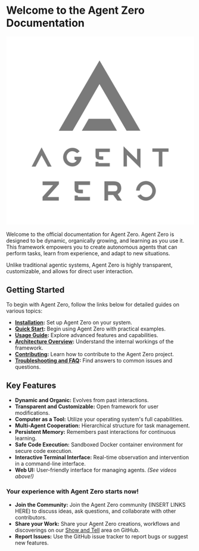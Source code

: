 # Welcome to the Agent Zero Documentation
![Agent Zero Logo](res/dark.svg)

Welcome to the official documentation for Agent Zero. Agent Zero is designed to be dynamic, organically growing, and learning as you use it. This framework empowers you to create autonomous agents that can perform tasks, learn from experience, and adapt to new situations. 

Unlike traditional agentic systems, Agent Zero is highly transparent, customizable, and allows for direct user interaction.

## Getting Started
To begin with Agent Zero, follow the links below for detailed guides on various topics:

- **[Installation](2_installation.md):** Set up Agent Zero on your system.
- **[Quick Start](3_quickstart.md):** Begin using Agent Zero with practical examples.
- **[Usage Guide](4_usage.md):** Explore advanced features and capabilities.
- **[Architecture Overview](5_architecture.md):** Understand the internal workings of the framework.
- **[Contributing](6_contribution.md):** Learn how to contribute to the Agent Zero project.
- **[Troubleshooting and FAQ](7_troubleshooting.md):** Find answers to common issues and questions.

## Key Features
- **Dynamic and Organic:** Evolves from past interactions.
- **Transparent and Customizable:** Open framework for user modifications.
- **Computer as a Tool:** Utilize your operating system's full capabilities.
- **Multi-Agent Cooperation:** Hierarchical structure for task management.
- **Persistent Memory:** Remembers past interactions for continuous learning.
- **Safe Code Execution:** Sandboxed Docker container environment for secure code execution.
- **Interactive Terminal Interface:** Real-time observation and intervention in a command-line interface.
- **Web UI:** User-friendly interface for managing agents. *(See videos above!)*

### Your experience with Agent Zero starts now!

- **Join the Community:** Join the Agent Zero community (INSERT LINKS HERE) to discuss ideas, ask questions, and collaborate with other contributors.
- **Share your Work:** Share your Agent Zero creations, workflows and discoverings on our [Show and Tell](https://github.com/frdel/agent-zero/discussions/categories/show-and-tell) area on GitHub.
- **Report Issues:** Use the GitHub issue tracker to report bugs or suggest new features.